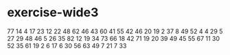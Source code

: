 # exercise-wide3
77
14
4
17
23
12
22
48
62
46
43
60
41
55
42
46
20
19
2
37
8
49
52
4
4
29
5
27
29
48
46
5
26
35
82
12
19
34
73
66
18
42
71
19
20
39
49
45
55
67
11
30
52
35
61
19
2
6
17
6
30
56
63
49
7
21
7
33
